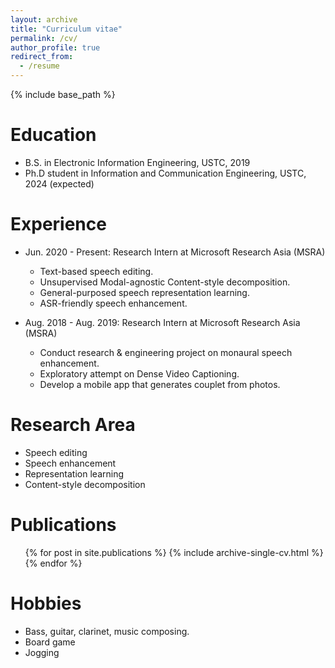 ```yaml
---
layout: archive
title: "Curriculum vitae"
permalink: /cv/
author_profile: true
redirect_from:
  - /resume
---
```


{% include base_path %}

Education
======
* B.S. in Electronic Information Engineering, USTC, 2019
* Ph.D student in Information and Communication Engineering, USTC, 2024 (expected) 

Experience
======
* Jun. 2020 - Present: Research Intern at Microsoft Research Asia (MSRA)
  * Text-based speech editing.
  * Unsupervised Modal-agnostic Content-style decomposition.
  * General-purposed speech representation learning.
  * ASR-friendly speech enhancement.

* Aug. 2018 - Aug. 2019: Research Intern at Microsoft Research Asia (MSRA)
  * Conduct research & engineering project on monaural speech enhancement.
  * Exploratory attempt on Dense Video Captioning.
  * Develop a mobile app that generates couplet from photos.
  
Research Area
======
* Speech editing
* Speech enhancement
* Representation learning
* Content-style decomposition

Publications
======
  <ul>{% for post in site.publications %}
    {% include archive-single-cv.html %}
  {% endfor %}</ul>
  
Hobbies
======
* Bass, guitar, clarinet, music composing.
* Board game
* Jogging
